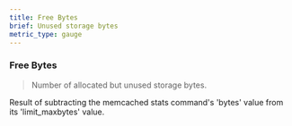```yaml
---
title: Free Bytes
brief: Unused storage bytes
metric_type: gauge
---
```


### Free Bytes

> Number of allocated but unused storage bytes.

Result of subtracting the memcached stats command's 'bytes' value from its 'limit_maxbytes' value.
